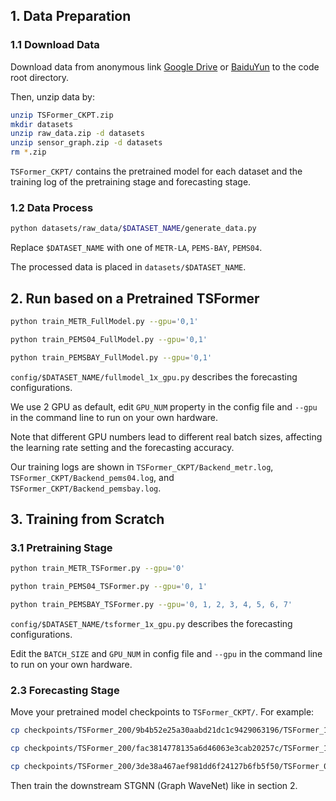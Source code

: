 ## 1. Data Preparation
### 1.1 Download Data
Download data from anonymous link [Google Drive]() or [BaiduYun]() to the code root directory.

Then, unzip data by:

```bash
unzip TSFormer_CKPT.zip
mkdir datasets
unzip raw_data.zip -d datasets
unzip sensor_graph.zip -d datasets 
rm *.zip
```
`TSFormer_CKPT/` contains the pretrained model for each dataset and the training log of the pretraining stage and forecasting stage.

### 1.2 Data Process
```bash
python datasets/raw_data/$DATASET_NAME/generate_data.py
```
Replace `$DATASET_NAME` with one of `METR-LA`, `PEMS-BAY`, `PEMS04`.

The processed data is placed in `datasets/$DATASET_NAME`.

## 2. Run based on a Pretrained TSFormer
```bash
python train_METR_FullModel.py --gpu='0,1'
```
```bash
python train_PEMS04_FullModel.py --gpu='0,1'
```
```bash
python train_PEMSBAY_FullModel.py --gpu='0,1'
```
`config/$DATASET_NAME/fullmodel_1x_gpu.py` describes the forecasting configurations.

We use 2 GPU as default, edit `GPU_NUM` property in the config file and `--gpu` in the command line to run on your own hardware.

Note that different GPU numbers lead to different real batch sizes, affecting the learning rate setting and the forecasting accuracy.

Our training logs are shown in `TSFormer_CKPT/Backend_metr.log`, `TSFormer_CKPT/Backend_pems04.log`, and `TSFormer_CKPT/Backend_pemsbay.log`.

## 3. Training from Scratch

### 3.1 Pretraining Stage
```bash
python train_METR_TSFormer.py --gpu='0'
```

```bash
python train_PEMS04_TSFormer.py --gpu='0, 1'
```

```bash
python train_PEMSBAY_TSFormer.py --gpu='0, 1, 2, 3, 4, 5, 6, 7'
```
`config/$DATASET_NAME/tsformer_1x_gpu.py` describes the forecasting configurations.

Edit the `BATCH_SIZE` and `GPU_NUM` in config file and `--gpu` in the command line to run on your own hardware.

### 2.3 Forecasting Stage
Move your pretrained model checkpoints to `TSFormer_CKPT/`.
For example:
```bash
cp checkpoints/TSFormer_200/9b4b52e25a30aabd21dc1c9429063196/TSFormer_180.pt TSFormer_CKPT/TSFormer_pemsbay.pt
```
```bash
cp checkpoints/TSFormer_200/fac3814778135a6d46063e3cab20257c/TSFormer_147.pt TSFormer_CKPT/TSFormer_pems04.pt
```
```bash
cp checkpoints/TSFormer_200/3de38a467aef981dd6f24127b6fb5f50/TSFormer_030.pt TSFormer_CKPT/TSFormer_metr.pt
```
Then train the downstream STGNN (Graph WaveNet) like in section 2.